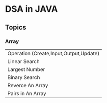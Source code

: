 # DSA in JAVA

## Topics
### Array
|  |
| ------- |
| Operation (Create,Input,Output,Update) |
| Linear Search |
| Largest Number |
| Binary Search |
| Reverce An Array |
| Pairs in An Array |
